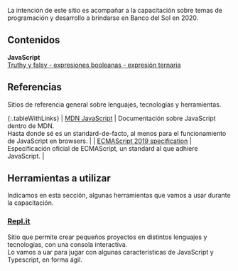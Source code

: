 La intención de este sitio es acompañar a la capacitación sobre temas de programación y desarrollo a brindarse en Banco del Sol en 2020.

## Contenidos

**JavaScript**  
[Truthy y falsy - expresiones booleanas - expresión ternaria](./javascript/js-booleanos.md)  


## Referencias
Sitios de referencia general sobre lenguajes, tecnologías y herramientas.


{:.tableWithLinks}
| [MDN JavaScript](https://developer.mozilla.org/en-US/docs/Web/JavaScript) | Documentación sobre JavaScript dentro de MDN. <br/> Hasta donde sé es un standard-de-facto, al menos para el funcionamiento de JavaScript en browsers. |
| [ECMAScript 2019 specification](https://www.ecma-international.org/ecma-262/10.0/index.html) | Especificación oficial de ECMAScript, un standard al que adhiere JavaScript. |



## Herramientas a utilizar
Indicamos en esta sección, algunas herramientas que vamos a usar durante la capacitación.

### [Repl.it](https://repl.it/)
Sitio que permite crear pequeños proyectos en distintos lenguajes y tecnologías, con una consola interactiva. <br/>
Lo vamos a uar para jugar con algunas características de JavaScript y Typescript, en forma ágil.
